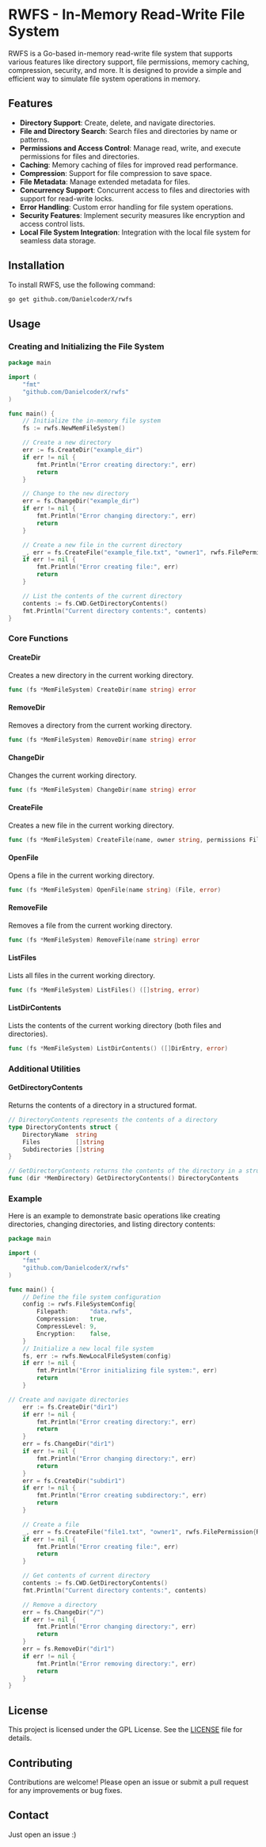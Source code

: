 # RWFS - In-Memory Read-Write File System

RWFS is a Go-based in-memory read-write file system that supports various features like directory support, file permissions, memory caching, compression, security, and more. It is designed to provide a simple and efficient way to simulate file system operations in memory.

## Features

- **Directory Support**: Create, delete, and navigate directories.
- **File and Directory Search**: Search files and directories by name or patterns.
- **Permissions and Access Control**: Manage read, write, and execute permissions for files and directories.
- **Caching**: Memory caching of files for improved read performance.
- **Compression**: Support for file compression to save space.
- **File Metadata**: Manage extended metadata for files.
- **Concurrency Support**: Concurrent access to files and directories with support for read-write locks.
- **Error Handling**: Custom error handling for file system operations.
- **Security Features**: Implement security measures like encryption and access control lists.
- **Local File System Integration**: Integration with the local file system for seamless data storage.

## Installation

To install RWFS, use the following command:

```sh
go get github.com/DanielcoderX/rwfs
```

## Usage

### Creating and Initializing the File System

```go
package main

import (
    "fmt"
    "github.com/DanielcoderX/rwfs"
)

func main() {
    // Initialize the in-memory file system
    fs := rwfs.NewMemFileSystem()

    // Create a new directory
    err := fs.CreateDir("example_dir")
    if err != nil {
        fmt.Println("Error creating directory:", err)
        return
    }

    // Change to the new directory
    err = fs.ChangeDir("example_dir")
    if err != nil {
        fmt.Println("Error changing directory:", err)
        return
    }

    // Create a new file in the current directory
    _, err = fs.CreateFile("example_file.txt", "owner1", rwfs.FilePermission{Read: true, Write: true})
    if err != nil {
        fmt.Println("Error creating file:", err)
        return
    }

    // List the contents of the current directory
    contents := fs.CWD.GetDirectoryContents()
    fmt.Println("Current directory contents:", contents)
}
```

### Core Functions

#### CreateDir

Creates a new directory in the current working directory.

```go
func (fs *MemFileSystem) CreateDir(name string) error
```

#### RemoveDir

Removes a directory from the current working directory.

```go
func (fs *MemFileSystem) RemoveDir(name string) error
```

#### ChangeDir

Changes the current working directory.

```go
func (fs *MemFileSystem) ChangeDir(name string) error
```

#### CreateFile

Creates a new file in the current working directory.

```go
func (fs *MemFileSystem) CreateFile(name, owner string, permissions FilePermission) (File, error)
```

#### OpenFile

Opens a file in the current working directory.

```go
func (fs *MemFileSystem) OpenFile(name string) (File, error)
```

#### RemoveFile

Removes a file from the current working directory.

```go
func (fs *MemFileSystem) RemoveFile(name string) error
```

#### ListFiles

Lists all files in the current working directory.

```go
func (fs *MemFileSystem) ListFiles() ([]string, error)
```

#### ListDirContents

Lists the contents of the current working directory (both files and directories).

```go
func (fs *MemFileSystem) ListDirContents() ([]DirEntry, error)
```

### Additional Utilities

#### GetDirectoryContents

Returns the contents of a directory in a structured format.

```go
// DirectoryContents represents the contents of a directory
type DirectoryContents struct {
    DirectoryName  string
    Files          []string
    Subdirectories []string
}

// GetDirectoryContents returns the contents of the directory in a structured format
func (dir *MemDirectory) GetDirectoryContents() DirectoryContents
```

### Example

Here is an example to demonstrate basic operations like creating directories, changing directories, and listing directory contents:

```go
package main

import (
    "fmt"
    "github.com/DanielcoderX/rwfs"
)

func main() {
    // Define the file system configuration
    config := rwfs.FileSystemConfig{
        Filepath:      "data.rwfs",
        Compression:   true,
        CompressLevel: 9,
        Encryption:    false,
    }
    // Initialize a new local file system
    fs, err := rwfs.NewLocalFileSystem(config)
    if err != nil {
        fmt.Println("Error initializing file system:", err)
        return
    }

// Create and navigate directories
    err := fs.CreateDir("dir1")
    if err != nil {
        fmt.Println("Error creating directory:", err)
        return
    }
    err = fs.ChangeDir("dir1")
    if err != nil {
        fmt.Println("Error changing directory:", err)
        return
    }
    err = fs.CreateDir("subdir1")
    if err != nil {
        fmt.Println("Error creating subdirectory:", err)
        return
    }

    // Create a file
    _, err = fs.CreateFile("file1.txt", "owner1", rwfs.FilePermission{Read: true, Write: true})
    if err != nil {
        fmt.Println("Error creating file:", err)
        return
    }

    // Get contents of current directory
    contents := fs.CWD.GetDirectoryContents()
    fmt.Println("Current directory contents:", contents)

    // Remove a directory
    err = fs.ChangeDir("/")
    if err != nil {
        fmt.Println("Error changing directory:", err)
        return
    }
    err = fs.RemoveDir("dir1")
    if err != nil {
        fmt.Println("Error removing directory:", err)
        return
    }
}
```

## License

This project is licensed under the GPL License. See the [LICENSE](LICENSE) file for details.

## Contributing

Contributions are welcome! Please open an issue or submit a pull request for any improvements or bug fixes.

## Contact

Just open an issue :)
